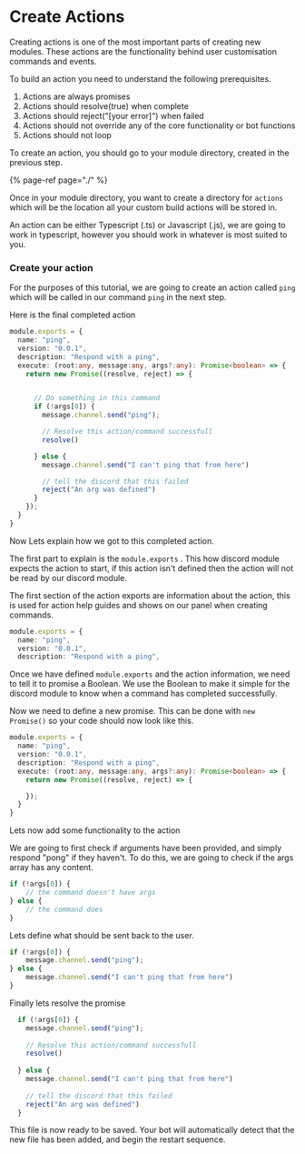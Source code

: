 # Create Actions

Creating actions is one of the most important parts of creating new modules. These actions are the functionality behind user customisation commands and events. 

To build an action you need to understand the following prerequisites. 

1. Actions are always promises
2. Actions should resolve\(true\) when complete
3. Actions should reject\("\[your error\]"\) when failed
4. Actions should not override any of the core functionality or bot functions
5. Actions should not loop

To create an action, you should go to your module directory, created in the previous step. 

{% page-ref page="./" %}

Once in your module directory, you want to create a directory for `actions` which will be the location all your custom build actions will be stored in. 

An action can be either Typescript \(.ts\) or Javascript \(.js\), we are going to work in typescript, however you should work in whatever is most suited to you. 

### Create your action

For the purposes of this tutorial, we are going to create an action called `ping` which will be called in our command `ping` in the next step.

Here is the final completed action

```typescript
module.exports = {
  name: "ping",
  version: "0.0.1",
  description: "Respond with a ping",
  execute: (root:any, message:any, args?:any): Promise<boolean> => {
    return new Promise((resolve, reject) => {


      // Do something in this command
      if (!args[0]) {
        message.channel.send("ping");

        // Resolve this action/command successfull
        resolve()

      } else {
        message.channel.send("I can't ping that from here")

        // tell the discord that this failed
        reject("An arg was defined")
      }
    });
  }
}
```

Now Lets explain how we got to this completed action. 

The first part to explain is the `module.exports` . This how discord module expects the action to start, if this action isn't defined then the action will not be read by our discord module. 

The first section of the action exports are information about the action, this is used for action help guides and shows on our panel when creating commands. 

```typescript
module.exports = {
  name: "ping",
  version: "0.0.1",
  description: "Respond with a ping",
```

Once we have defined `module.exports`  and the action information, we need to tell it to promise a Boolean. We use the Boolean to make it simple for the discord module to know when a command has completed successfully. 

Now we need to define a new promise. This can be done with `new Promise()` so your code should now look like this. 

```typescript
module.exports = {
  name: "ping",
  version: "0.0.1",
  description: "Respond with a ping",
  execute: (root:any, message:any, args?:any): Promise<boolean> => {
    return new Promise((resolve, reject) => {

    });
  }
}
```

Lets now add some functionality to the action

We are going to first check if arguments have been provided, and simply respond "pong" if they haven't. To do this, we are going to check if the args array has any content. 

```typescript
if (!args[0]) {
    // the command doesn't have args
} else {
    // the command does
}
```

Lets define what should be sent back to the user. 

```typescript
if (!args[0]) {
    message.channel.send("ping");
} else {
    message.channel.send("I can't ping that from here")
}
```

Finally lets resolve the promise

```typescript
  if (!args[0]) {
    message.channel.send("ping");
  
    // Resolve this action/command successfull
    resolve()
  
  } else {
    message.channel.send("I can't ping that from here")
  
    // tell the discord that this failed
    reject("An arg was defined")
  }
```

This file is now ready to be saved. Your bot will automatically detect that the new file has been added, and begin the restart sequence. 

